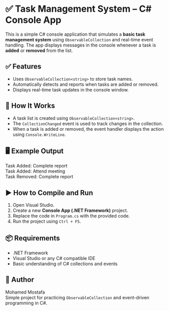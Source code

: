 # ✅ Task Management System – C# Console App

This is a simple C# console application that simulates a **basic task management system** using `ObservableCollection` and real-time event handling. The app displays messages in the console whenever a task is **added** or **removed** from the list.

## ✅ Features
- Uses `ObservableCollection<string>` to store task names.
- Automatically detects and reports when tasks are added or removed.
- Displays real-time task updates in the console window.

## 🧠 How It Works
- A task list is created using `ObservableCollection<string>`.
- The `CollectionChanged` event is used to track changes in the collection.
- When a task is added or removed, the event handler displays the action using `Console.WriteLine`.

## 🖥 Example Output
Task Added: Complete report  
Task Added: Attend meeting  
Task Removed: Complete report

## ▶️ How to Compile and Run
1. Open Visual Studio.
2. Create a new **Console App (.NET Framework)** project.
3. Replace the code in `Program.cs` with the provided code.
4. Run the project using `Ctrl + F5`.

## 📦 Requirements
- .NET Framework
- Visual Studio or any C# compatible IDE
- Basic understanding of C# collections and events

## 👤 Author
Mohamed Mostafa  
Simple project for practicing `ObservableCollection` and event-driven programming in C#.

